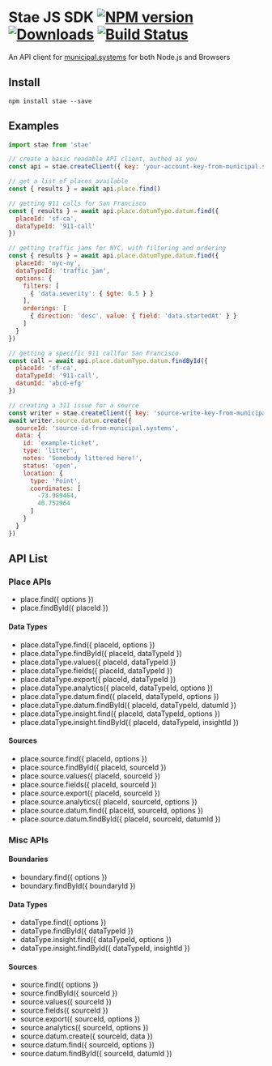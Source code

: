 # Stae JS SDK [![NPM version][npm-image]][npm-url] [![Downloads][downloads-image]][npm-url] [![Build Status][travis-image]][travis-url]

An API client for [municipal.systems](https://municipal.systems) for both Node.js and Browsers

## Install

```
npm install stae --save
```

## Examples

```js
import stae from 'stae'

// create a basic readable API client, authed as you
const api = stae.createClient({ key: 'your-account-key-from-municipal.systems' })

// get a list of places available
const { results } = await api.place.find()

// getting 911 calls for San Francisco
const { results } = await api.place.datumType.datum.find({
  placeId: 'sf-ca',
  dataTypeId: '911-call'
})

// getting traffic jams for NYC, with filtering and ordering
const { results } = await api.place.datumType.datum.find({
  placeId: 'nyc-ny',
  dataTypeId: 'traffic jam',
  options: {
    filters: [
      { 'data.severity': { $gte: 0.5 } }
    ],
    orderings: [
      { direction: 'desc', value: { field: 'data.startedAt' } }
    ]
  }
})

// getting a specific 911 callfor San Francisco
const call = await api.place.datumType.datum.findById({
  placeId: 'sf-ca',
  dataTypeId: '911-call',
  datumId: 'abcd-efg'
})

// creating a 311 issue for a source
const writer = stae.createClient({ key: 'source-write-key-from-municipal.systems' })
await writer.source.datum.create({
  sourceId: 'source-id-from-municipal.systems',
  data: {
    id: 'example-ticket',
    type: 'litter',
    notes: 'Somebody littered here!',
    status: 'open',
    location: {
      type: 'Point',
      coordinates: [
        -73.989464,
        40.752964
      ]
    }
  }
})
```

## API List

### Place APIs

- place.find({ options })
- place.findById({ placeId })

#### Data Types

- place.dataType.find({ placeId, options })
- place.dataType.findById({ placeId, dataTypeId })
- place.dataType.values({ placeId, dataTypeId })
- place.dataType.fields({ placeId, dataTypeId })
- place.dataType.export({ placeId, dataTypeId })
- place.dataType.analytics({ placeId, dataTypeId, options })
- place.dataType.datum.find({ placeId, dataTypeId, options })
- place.dataType.datum.findById({ placeId, dataTypeId, datumId })
- place.dataType.insight.find({ placeId, dataTypeId, options })
- place.dataType.insight.findById({ placeId, dataTypeId, insightId })

#### Sources

- place.source.find({ placeId, options })
- place.source.findById({ placeId, sourceId })
- place.source.values({ placeId, sourceId })
- place.source.fields({ placeId, sourceId })
- place.source.export({ placeId, sourceId })
- place.source.analytics({ placeId, sourceId, options })
- place.source.datum.find({ placeId, sourceId, options })
- place.source.datum.findById({ placeId, sourceId, datumId })

### Misc APIs

#### Boundaries

- boundary.find({ options })
- boundary.findById({ boundaryId })

#### Data Types

- dataType.find({ options })
- dataType.findById({ dataTypeId })
- dataType.insight.find({ dataTypeId, options })
- dataType.insight.findById({ dataTypeId, insightId })

#### Sources

- source.find({ options })
- source.findById({ sourceId })
- source.values({ sourceId })
- source.fields({ sourceId })
- source.export({ sourceId, options })
- source.analytics({ sourceId, options })
- source.datum.create({ sourceId, data })
- source.datum.find({ sourceId, options })
- source.datum.findById({ sourceId, datumId })

[downloads-image]: http://img.shields.io/npm/dm/stae.svg
[npm-url]: https://npmjs.org/package/stae
[npm-image]: http://img.shields.io/npm/v/stae.svg

[travis-url]: https://travis-ci.org/staeco/js-sdk
[travis-image]: https://travis-ci.org/staeco/js-sdk.png?branch=master
